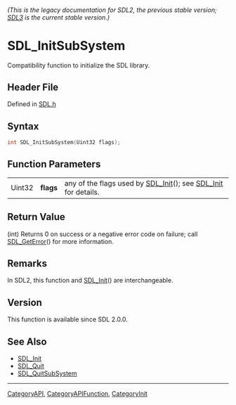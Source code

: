 ###### (This is the legacy documentation for SDL2, the previous stable version; [SDL3](https://wiki.libsdl.org/SDL3/) is the current stable version.)
# SDL_InitSubSystem

Compatibility function to initialize the SDL library.

## Header File

Defined in [SDL.h](https://github.com/libsdl-org/SDL/blob/SDL2/include/SDL.h)

## Syntax

```c
int SDL_InitSubSystem(Uint32 flags);
```

## Function Parameters

|        |           |                                                                                        |
| ------ | --------- | -------------------------------------------------------------------------------------- |
| Uint32 | **flags** | any of the flags used by [SDL_Init](SDL_Init)(); see [SDL_Init](SDL_Init) for details. |

## Return Value

(int) Returns 0 on success or a negative error code on failure; call
[SDL_GetError](SDL_GetError)() for more information.

## Remarks

In SDL2, this function and [SDL_Init](SDL_Init)() are interchangeable.

## Version

This function is available since SDL 2.0.0.

## See Also

- [SDL_Init](SDL_Init)
- [SDL_Quit](SDL_Quit)
- [SDL_QuitSubSystem](SDL_QuitSubSystem)

----
[CategoryAPI](CategoryAPI), [CategoryAPIFunction](CategoryAPIFunction), [CategoryInit](CategoryInit)

